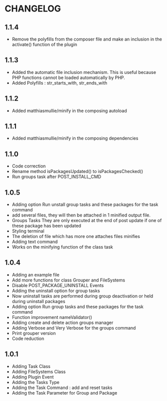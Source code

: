 CHANGELOG
=========
1.1.4
-----
* Remove the polyfills from the composer file and make an inclusion in the activate() function of the plugin

1.1.3
-----
* Added the automatic file inclusion mechanism. This is useful because PHP functions cannot be loaded automatically by PHP.
* Added Polyfills : str_starts_with, str_ends_with

1.1.2
-----
* Added matthiasmullie/minify in the composing autoload

1.1.1
-----
* Added matthiasmullie/minify in the composing dependencies

1.1.0
-----
* Code correction
* Rename method isPackagesUpdated() to isPackagesChecked()
* Run groups task after POST_INSTALL_CMD

1.0.5
-----
* Adding option Run unstall group tasks and these packages for the task command
* add several files, they will then be attached in 1 minified output file.
* Groups Tasks They are only executed at the end of post update if one of these package has been updated
* Styling terminal
* The deletion of file which has more one attaches files minifies
* Adding text command
* Works on the minifying function of the class task

1.0.4
-----
* Adding an example file
* Add more functions for class Grouper and FileSystems
* Disable POST_PACKAGE_UNINSTALL Events
* Adding the uninstall option for group tasks
* Now uninstall tasks are performed during group deactivation or held during uninstall packages
* Adding option Run group tasks and these packages for the task command
* Function improvement nameValidator()
* Adding create and delete action groups manager
* Adding Verbose and Very Verbose for the groups command
* Print grouper version
* Code reduction

1.0.1
-----
* Adding Task Class
* Adding FileSystems Class
* Adding Plugin Event
* Adding the Tasks Type
* Adding the Task Command : add and reset tasks
* Adding the Task Parameter for Group and Package

